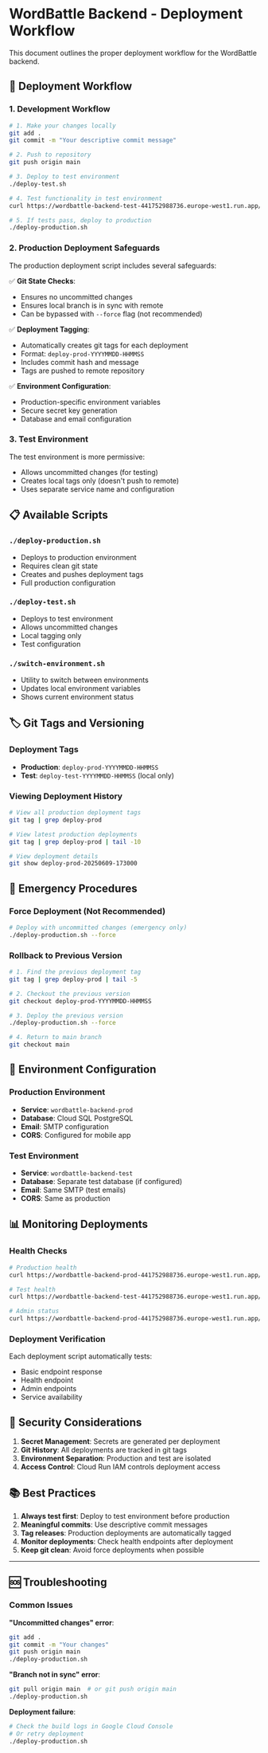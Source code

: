 # WordBattle Backend - Deployment Workflow

This document outlines the proper deployment workflow for the WordBattle backend.

## 🔄 Deployment Workflow

### 1. Development Workflow
```bash
# 1. Make your changes locally
git add .
git commit -m "Your descriptive commit message"

# 2. Push to repository  
git push origin main

# 3. Deploy to test environment
./deploy-test.sh

# 4. Test functionality in test environment
curl https://wordbattle-backend-test-441752988736.europe-west1.run.app/health

# 5. If tests pass, deploy to production
./deploy-production.sh
```

### 2. Production Deployment Safeguards

The production deployment script includes several safeguards:

✅ **Git State Checks**:
- Ensures no uncommitted changes
- Ensures local branch is in sync with remote
- Can be bypassed with `--force` flag (not recommended)

✅ **Deployment Tagging**:
- Automatically creates git tags for each deployment
- Format: `deploy-prod-YYYYMMDD-HHMMSS`
- Includes commit hash and message
- Tags are pushed to remote repository

✅ **Environment Configuration**:
- Production-specific environment variables
- Secure secret key generation
- Database and email configuration

### 3. Test Environment

The test environment is more permissive:
- Allows uncommitted changes (for testing)
- Creates local tags only (doesn't push to remote)
- Uses separate service name and configuration

## 📋 Available Scripts

### `./deploy-production.sh`
- Deploys to production environment
- Requires clean git state
- Creates and pushes deployment tags
- Full production configuration

### `./deploy-test.sh`  
- Deploys to test environment
- Allows uncommitted changes
- Local tagging only
- Test configuration

### `./switch-environment.sh`
- Utility to switch between environments
- Updates local environment variables
- Shows current environment status

## 🏷️ Git Tags and Versioning

### Deployment Tags
- **Production**: `deploy-prod-YYYYMMDD-HHMMSS`
- **Test**: `deploy-test-YYYYMMDD-HHMMSS` (local only)

### Viewing Deployment History
```bash
# View all production deployment tags
git tag | grep deploy-prod

# View latest production deployments
git tag | grep deploy-prod | tail -10

# View deployment details
git show deploy-prod-20250609-173000
```

## 🚨 Emergency Procedures

### Force Deployment (Not Recommended)
```bash
# Deploy with uncommitted changes (emergency only)
./deploy-production.sh --force
```

### Rollback to Previous Version
```bash
# 1. Find the previous deployment tag
git tag | grep deploy-prod | tail -5

# 2. Checkout the previous version
git checkout deploy-prod-YYYYMMDD-HHMMSS

# 3. Deploy the previous version
./deploy-production.sh --force

# 4. Return to main branch
git checkout main
```

## 🔧 Environment Configuration

### Production Environment
- **Service**: `wordbattle-backend-prod`
- **Database**: Cloud SQL PostgreSQL
- **Email**: SMTP configuration
- **CORS**: Configured for mobile app

### Test Environment  
- **Service**: `wordbattle-backend-test`
- **Database**: Separate test database (if configured)
- **Email**: Same SMTP (test emails)
- **CORS**: Same as production

## 📊 Monitoring Deployments

### Health Checks
```bash
# Production health
curl https://wordbattle-backend-prod-441752988736.europe-west1.run.app/health

# Test health  
curl https://wordbattle-backend-test-441752988736.europe-west1.run.app/health

# Admin status
curl https://wordbattle-backend-prod-441752988736.europe-west1.run.app/admin/database/admin-status
```

### Deployment Verification
Each deployment script automatically tests:
- Basic endpoint response
- Health endpoint
- Admin endpoints
- Service availability

## 🔐 Security Considerations

1. **Secret Management**: Secrets are generated per deployment
2. **Git History**: All deployments are tracked in git tags
3. **Environment Separation**: Production and test are isolated
4. **Access Control**: Cloud Run IAM controls deployment access

## 📚 Best Practices

1. **Always test first**: Deploy to test environment before production
2. **Meaningful commits**: Use descriptive commit messages
3. **Tag releases**: Production deployments are automatically tagged
4. **Monitor deployments**: Check health endpoints after deployment
5. **Keep git clean**: Avoid force deployments when possible

---

## 🆘 Troubleshooting

### Common Issues

**"Uncommitted changes" error**:
```bash
git add .
git commit -m "Your changes"
git push origin main
./deploy-production.sh
```

**"Branch not in sync" error**:
```bash
git pull origin main  # or git push origin main
./deploy-production.sh
```

**Deployment failure**:
```bash
# Check the build logs in Google Cloud Console
# Or retry deployment
./deploy-production.sh
``` 